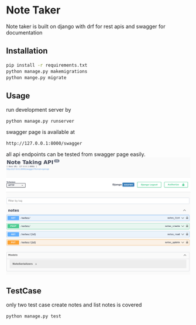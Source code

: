 # Note Taker

Note taker is built on django with drf for rest apis and swagger for documentation

## Installation


```bash
pip install -r requirements.txt
python manage.py makemigrations
python mange.py migrate
```

## Usage
run development server by
```
python manage.py runserver
```
swagger page is available at

```
http://127.0.0.1:8000/swagger
```
all api endpoints can be tested from swagger page easily.
![image description](ScreenshotSwagger.png)
## TestCase
only two test case create notes and list notes is covered 
```
python manage.py test
```
